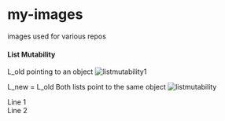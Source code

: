 # my-images
images used for various repos

#### List Mutability
L_old pointing to an object
![listmutability1](https://user-images.githubusercontent.com/27547933/47269162-c8b61200-d577-11e8-9d4b-4f0b01144542.jpg)

L_new = L_old
Both lists point to the same object
![listmutability](https://user-images.githubusercontent.com/27547933/47269591-e4241b80-d57d-11e8-8487-3653bed30b5f.jpg)

Line 1  
Line 2
